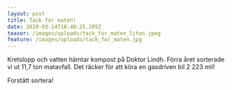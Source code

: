 ```yaml
---
layout: post
title: Tack för maten!
date: 2020-03-14T18:40:25.205Z
teaser: /images/uploads/tack_for_maten_liten.jpeg
feature: /images/uploads/tack_for_maten.jpg
---
```

Kretslopp och vatten hämtar kompost på Doktor Lindh. Förra året sorterade vi ut 11,7 ton matavfall. Det räcker för att köra en gasdriven bil 2 223 mil!

Forstätt sortera!